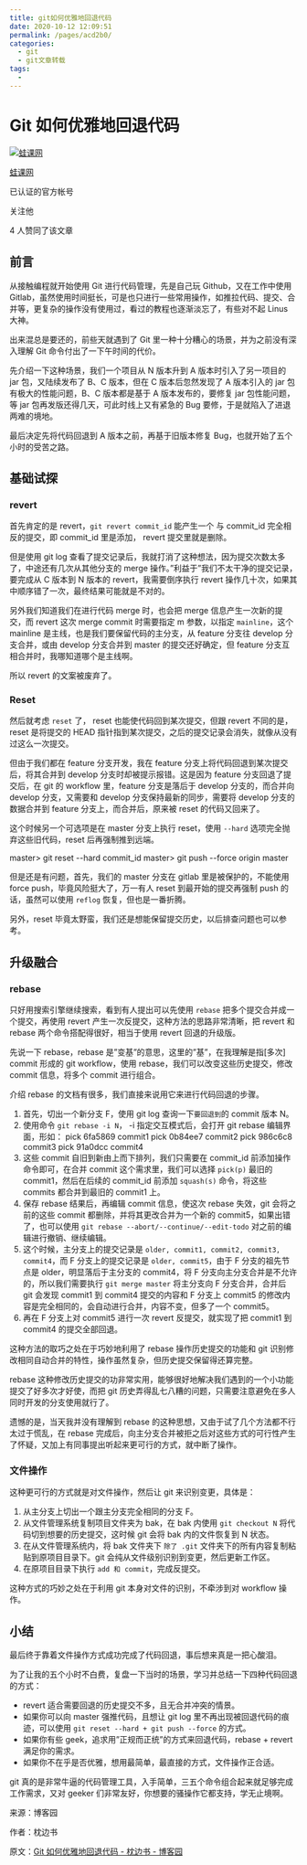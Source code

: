 ```yaml
---
title: git如何优雅地回退代码
date: 2020-10-12 12:09:51
permalink: /pages/acd2b0/
categories:
  - git
  - git文章转载
tags:
  - 
---
```

# Git 如何优雅地回退代码

[![蛙课网](https://pic1.zhimg.com/v2-30aa51ec03d2db32ee481188e0f37fdf_xs.jpg)](https://www.zhihu.com/org/wa-ke-wang)

[蛙课网](https://www.zhihu.com/org/wa-ke-wang)

[](https://www.zhihu.com/question/48510028)

已认证的官方帐号

关注他

4 人赞同了该文章

## **前言**

从接触编程就开始使用 Git 进行代码管理，先是自己玩 Github，又在工作中使用 Gitlab，虽然使用时间挺长，可是也只进行一些常用操作，如推拉代码、提交、合并等，更复杂的操作没有使用过，看过的教程也逐渐淡忘了，有些对不起 Linus 大神。

出来混总是要还的，前些天就遇到了 Git 里一种十分糟心的场景，并为之前没有深入理解 Git 命令付出了一下午时间的代价。

先介绍一下这种场景，我们一个项目从 N 版本升到 A 版本时引入了另一项目的 jar 包，又陆续发布了 B、C 版本，但在 C 版本后忽然发现了 A 版本引入的 jar 包有极大的性能问题，B、C 版本都是基于 A 版本发布的，要修复 jar 包性能问题，等 jar 包再发版还得几天，可此时线上又有紧急的 Bug 要修，于是就陷入了进退两难的境地。

最后决定先将代码回退到 A 版本之前，再基于旧版本修复 Bug，也就开始了五个小时的受苦之路。

## **基础试探**

### **revert**

首先肯定的是 revert，`git revert commit_id` 能产生一个 与 commit\_id 完全相反的提交，即 commit\_id 里是添加， revert 提交里就是删除。

但是使用 git log 查看了提交记录后，我就打消了这种想法，因为提交次数太多了，中途还有几次从其他分支的 merge 操作。”利益于”我们不太干净的提交记录，要完成从 C 版本到 N 版本的 revert，我需要倒序执行 revert 操作几十次，如果其中顺序错了一次，最终结果可能就是不对的。

另外我们知道我们在进行代码 merge 时，也会把 merge 信息产生一次新的提交，而 revert 这次 merge commit 时需要指定 m 参数，以指定 `mainline`，这个 mainline 是主线，也是我们要保留代码的主分支，从 feature 分支往 develop 分支合并，或由 develop 分支合并到 master 的提交还好确定，但 feature 分支互相合并时，我哪知道哪个是主线啊。

所以 revert 的文案被废弃了。

### **Reset**

然后就考虑 `reset` 了， reset 也能使代码回到某次提交，但跟 revert 不同的是， reset 是将提交的 HEAD 指针指到某次提交，之后的提交记录会消失，就像从没有过这么一次提交。

但由于我们都在 feature 分支开发，我在 feature 分支上将代码回退到某次提交后，将其合并到 develop 分支时却被提示报错。这是因为 feature 分支回退了提交后，在 git 的 workflow 里，feature 分支是落后于 develop 分支的，而合并向 develop 分支，又需要和 develop 分支保持最新的同步，需要将 develop 分支的数据合并到 feature 分支上，而合并后，原来被 reset 的代码又回来了。

这个时候另一个可选项是在 master 分支上执行 reset，使用 `--hard` 选项完全抛弃这些旧代码，reset 后再强制推到远端。

master> git reset \-\-hard commit\_id master> git push \-\-force origin master

但是还是有问题，首先，我们的 master 分支在 gitlab 里是被保护的，不能使用 force push，毕竟风险挺大了，万一有人 reset 到最开始的提交再强制 push 的话，虽然可以使用 `reflog` 恢复，但也是一番折腾。

另外，reset 毕竟太野蛮，我们还是想能保留提交历史，以后排查问题也可以参考。

## **升级融合**

### **rebase**

只好用搜索引擎继续搜索，看到有人提出可以先使用 `rebase` 把多个提交合并成一个提交，再使用 revert 产生一次反提交，这种方法的思路非常清晰，把 revert 和 rebase 两个命令搭配得很好，相当于使用 revert 回退的升级版。

先说一下 rebase，rebase 是”变基”的意思，这里的”基”，在我理解是指\[多次\] commit 形成的 git workflow，使用 rebase，我们可以改变这些历史提交，修改 commit 信息，将多个 commit 进行组合。

介绍 rebase 的文档有很多，我们直接来说用它来进行代码回退的步骤。

1.  首先，切出一个新分支 F，使用 git log 查询一下`要回退到`的 commit 版本 N。
2.  使用命令 `git rebase -i N`， \-i 指定交互模式后，会打开 git rebase 编辑界面，形如：
    pick 6fa5869 commit1 pick 0b84ee7 commit2 pick 986c6c8 commit3 pick 91a0dcc commit4
3.  这些 commit 自旧到新由上而下排列，我们只需要在 commit\_id 前添加操作命令即可，在合并 commit 这个需求里，我们可以选择 `pick(p)` 最旧的 commit1，然后在后续的 commit\_id 前添加 `squash(s)` 命令，将这些 commits 都合并到最旧的 commit1 上。
4.  保存 rebase 结果后，再编辑 commit 信息，使这次 rebase 失效，git 会将之前的这些 commit 都删除，并将其更改合并为一个新的 commit5，如果出错了，也可以使用 `git rebase --abort/--continue/--edit-todo` 对之前的编辑进行撤销、继续编辑。
5.  这个时候，主分支上的提交记录是 `older, commit1, commit2, commit3, commit4`，而 F 分支上的提交记录是 `older, commit5`，由于 F 分支的祖先节点是 older，明显落后于主分支的 commit4，将 F 分支向主分支合并是不允许的，所以我们需要执行 `git merge master` 将主分支向 F 分支合并，合并后 git 会发现 commit1 到 commit4 提交的内容和 F 分支上 commit5 的修改内容是完全相同的，会自动进行合并，内容不变，但多了一个 commit5。
6.  再在 F 分支上对 commit5 进行一次 revert 反提交，就实现了把 commit1 到 commit4 的提交全部回退。

这种方法的取巧之处在于巧妙地利用了 rebase 操作历史提交的功能和 git 识别修改相同自动合并的特性，操作虽然复杂，但历史提交保留得还算完整。

rebase 这种修改历史提交的功非常实用，能够很好地解决我们遇到的一个小功能提交了好多次才好使，而把 git 历史弄得乱七八糟的问题，只需要注意避免在多人同时开发的分支使用就行了。

遗憾的是，当天我并没有理解到 rebase 的这种思想，又由于试了几个方法都不行太过于慌乱，在 rebase 完成后，向主分支合并被拒之后对这些方式的可行性产生了怀疑，又加上有同事提出听起来更可行的方式，就中断了操作。

### **文件操作**

这种更可行的方式就是对文件操作，然后让 git 来识别变更，具体是：

1.  从主分支上切出一个跟主分支完全相同的分支 F。
2.  从文件管理系统复制项目文件夹为 bak，在 bak 内使用 `git checkout N` 将代码切到想要的历史提交，这时候 git 会将 bak 内的文件恢复到 N 状态。
3.  在从文件管理系统内，将 bak 文件夹下 `除了 .git` 文件夹下的所有内容复制粘贴到原项目目录下。git 会纯从文件级别识别到变更，然后更新工作区。
4.  在原项目目录下执行 `add 和 commit`，完成反提交。

这种方式的巧妙之处在于利用 git 本身对文件的识别，不牵涉到对 workflow 操作。

## **小结**

最后终于靠着文件操作方式成功完成了代码回退，事后想来真是一把心酸泪。

为了让我的五个小时不白费，复盘一下当时的场景，学习并总结一下四种代码回退的方式：

*   revert 适合需要回退的历史提交不多，且无合并冲突的情景。
*   如果你可以向 master 强推代码，且想让 git log 里不再出现被回退代码的痕迹，可以使用 `git reset --hard + git push --force` 的方式。
*   如果你有些 geek，追求用”正规而正统”的方式来回退代码，rebase + revert 满足你的需求。
*   如果你不在乎是否优雅，想用最简单，最直接的方式，文件操作正合适。

git 真的是非常牛逼的代码管理工具，入手简单，三五个命令组合起来就足够完成工作需求，又对 geeker 们非常友好，你想要的骚操作它都支持，学无止境啊。

来源：博客园

作者：枕边书

原文：[Git 如何优雅地回退代码 \- 枕边书 \- 博客园](https://link.zhihu.com/?target=https%3A//www.cnblogs.com/zhenbianshu/p/12018714.html)
